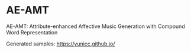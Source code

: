 # AE-AMT
AE-AMT: Attribute-enhanced Affective Music Generation with Compound Word Representation

Generated samples: https://yunicc.github.io/

